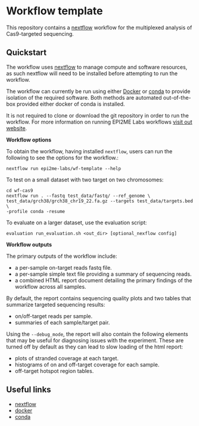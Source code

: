 # Workflow template

This repository contains a [nextflow](https://www.nextflow.io/) workflow
for the multiplexed analysis of Cas9-targeted sequencing. 

## Quickstart

The workflow uses [nextflow](https://www.nextflow.io/) to manage compute and 
software resources, as such nextflow will need to be installed before attempting
to run the workflow.

The workflow can currently be run using either
[Docker](https://www.docker.com/products/docker-desktop) or
[conda](https://docs.conda.io/en/latest/miniconda.html) to provide isolation of
the required software. Both methods are automated out-of-the-box provided
either docker of conda is installed.

It is not required to clone or download the git repository in order to run the workflow.
For more information on running EPI2ME Labs workflows [visit out website](https://labs.epi2me.io/wfindex).

**Workflow options**

To obtain the workflow, having installed `nextflow`, users can run the following to see the options for the workflow.:

```
nextflow run epi2me-labs/wf-template --help
```

To test on a small dataset with two target on two chromosomes:
```shell
cd wf-cas9
nextflow run . --fastq test_data/fastq/ --ref_genome \
test_data/grch38/grch38_chr19_22.fa.gz --targets test_data/targets.bed \
-profile conda -resume
```

To evaluate on a larger dataset, use the evaluation script:
``` 
evaluation run_evaluation.sh <out_dir> [optional_nexflow config]
```
**Workflow outputs**

The primary outputs of the workflow include:

* a per-sample on-target reads fastq file. 
* a per-sample simple text file providing a summary of sequencing reads.
* a combined HTML report document detailing the primary findings of the workflow across all samples.

By default, the report contains sequencing quality plots and two tables that summarize targeted sequencing results:
* on/off-target reads per sample.
* summaries of each sample/target pair. 

Using the `--debug_mode`, the report will also contain the following elements that may be useful for 
diagnosing issues with the experiment. These are turned off by default as they can lead to slow loading of the 
html report:
* plots of stranded coverage at each target.
* histograms of on and off-target coverage for each sample.
* off-target hotspot region tables.






## Useful links

* [nextflow](https://www.nextflow.io/)
* [docker](https://www.docker.com/products/docker-desktop)
* [conda](https://docs.conda.io/en/latest/miniconda.html)
